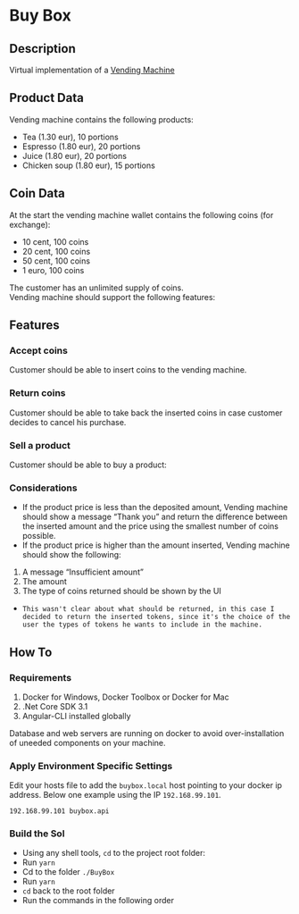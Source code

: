 # Buy Box  
## Description  
Virtual implementation of a [Vending Machine](https://en.wikipedia.org/wiki/Vending_machine)

## Product Data
Vending machine contains the following products:  
* Tea (1.30 eur), 10 portions  
* Espresso (1.80 eur), 20 portions  
* Juice (1.80 eur), 20 portions  
* Chicken soup (1.80 eur), 15 portions

## Coin Data  
At the start the vending machine wallet contains the following coins (for exchange):  
* 10 cent, 100 coins  
* 20 cent, 100 coins  
* 50 cent, 100 coins  
* 1 euro, 100 coins  

The customer has an unlimited supply of coins.  
Vending machine should support the following features:  

## Features  
### Accept coins  
Customer should be able to insert coins to the vending machine.  

### Return coins
Customer should be able to take back the inserted coins in case customer decides to
cancel his purchase.  

### Sell a product  
Customer should be able to buy a product:  

### Considerations

* If the product price is less than the deposited amount, Vending machine should show a message “Thank you” and return the difference between the inserted amount and the price using the smallest number of coins possible.  
* If the product price is higher than the amount inserted, Vending machine should show the following: 
1. A message “Insufficient amount”  
2. The amount 
3. The type of coins returned should be shown by the UI   
* `This wasn't clear about what should be returned, in this case I decided to return the inserted tokens, since it's the choice of the user the types of tokens he wants to include in the machine.`

## How To  
### Requirements  
1. Docker for Windows, Docker Toolbox or Docker for Mac  
2. .Net Core SDK 3.1  
3. Angular-CLI installed globally  

Database and web servers are running on docker to avoid over-installation of uneeded components on your machine.  

### Apply Environment Specific Settings  
Edit your hosts file to add the `buybox.local` host pointing to your docker ip address. Below one example using the IP `192.168.99.101`.
```
192.168.99.101 buybox.api
``` 

### Build the Sol

* Using any shell tools, `cd` to the project root folder:  
* Run `yarn`  
* Cd to the folder `./BuyBox` 
* Run `yarn`  
* `cd` back to the root folder  
* Run the commands in the following order